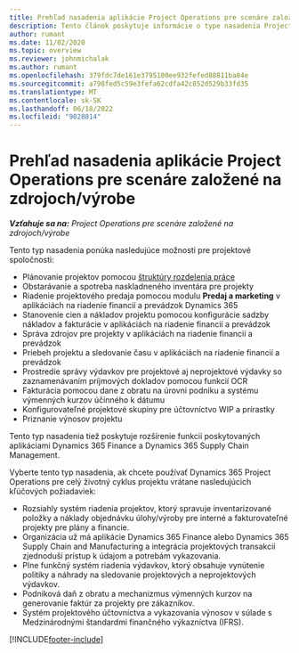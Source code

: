 ```yaml
---
title: Prehľad nasadenia aplikácie Project Operations pre scenáre založené na zdrojoch/výrobe
description: Tento článok poskytuje informácie o type nasadenia Project Operations pre scenáre založené na zdrojoch/výrobe.
author: rumant
ms.date: 11/02/2020
ms.topic: overview
ms.reviewer: johnmichalak
ms.author: rumant
ms.openlocfilehash: 379fdc7de161e3795100ee932fefed88811ba84e
ms.sourcegitcommit: a798fed5c59e3fefa62cdfa42c852d529b33fd35
ms.translationtype: MT
ms.contentlocale: sk-SK
ms.lasthandoff: 06/18/2022
ms.locfileid: "9028814"
---
```

# <a name="project-operations-for-stockedproduction-based-scenarios-deployment-overview"></a>Prehľad nasadenia aplikácie Project Operations pre scenáre založené na zdrojoch/výrobe

_**Vzťahuje sa na:** Project Operations pre scenáre založené na zdrojoch/výrobe_


Tento typ nasadenia ponúka nasledujúce možnosti pre projektové spoločnosti:

- Plánovanie projektov pomocou [štruktúry rozdelenia práce](work-breakdown-structures.md)
- Obstarávanie a spotreba naskladneného inventára pre projekty
- Riadenie projektového predaja pomocou modulu **Predaj a marketing** v aplikáciách na riadenie financií a prevádzok Dynamics 365
- Stanovenie cien a nákladov projektu pomocou konfigurácie sadzby nákladov a fakturácie v aplikáciách na riadenie financií a prevádzok
- Správa zdrojov pre projekty v aplikáciách na riadenie financií a prevádzok
- Priebeh projektu a sledovanie času v aplikáciách na riadenie financií a prevádzok
- Prostredie správy výdavkov pre projektové aj neprojektové výdavky so zaznamenávaním príjmových dokladov pomocou funkcií OCR
- Fakturácia pomocou dane z obratu na úrovni podniku a systému výmenných kurzov účinného k dátumu
- Konfigurovateľné projektové skupiny pre účtovníctvo WIP a prírastky
- Priznanie výnosov projektu

Tento typ nasadenia tiež poskytuje rozšírenie funkcií poskytovaných aplikáciami Dynamics 365 Finance a Dynamics 365 Supply Chain Management.

Vyberte tento typ nasadenia, ak chcete používať Dynamics 365 Project Operations pre celý životný cyklus projektu vrátane nasledujúcich kľúčových požiadaviek:

- Rozsiahly systém riadenia projektov, ktorý spravuje inventarizované položky a náklady objednávku úlohy/výroby pre interné a fakturovateľné projekty pre plány a financie.
- Organizácia už má aplikácie Dynamics 365 Finance alebo Dynamics 365 Supply Chain and Manufacturing a integrácia projektových transakcií zjednoduší prístup k údajom a potrebám vykazovania.
- Plne funkčný systém riadenia výdavkov, ktorý obsahuje vynútenie politiky a náhrady na sledovanie projektových a neprojektových výdavkov.
- Podniková daň z obratu a mechanizmus výmenných kurzov na generovanie faktúr za projekty pre zákazníkov.
- Systém projektového účtovníctva a vykazovania výnosov v súlade s Medzinárodnými štandardmi finančného výkazníctva (IFRS).



[!INCLUDE[footer-include](../includes/footer-banner.md)]